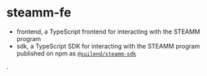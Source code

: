 # steamm-fe

- frontend, a TypeScript frontend for interacting with the STEAMM program
- sdk, a TypeScript SDK for interacting with the STEAMM program published on npm as [`@suilend/steamm-sdk`](https://www.npmjs.com/package/@suilend/steamm-sdk)

.
